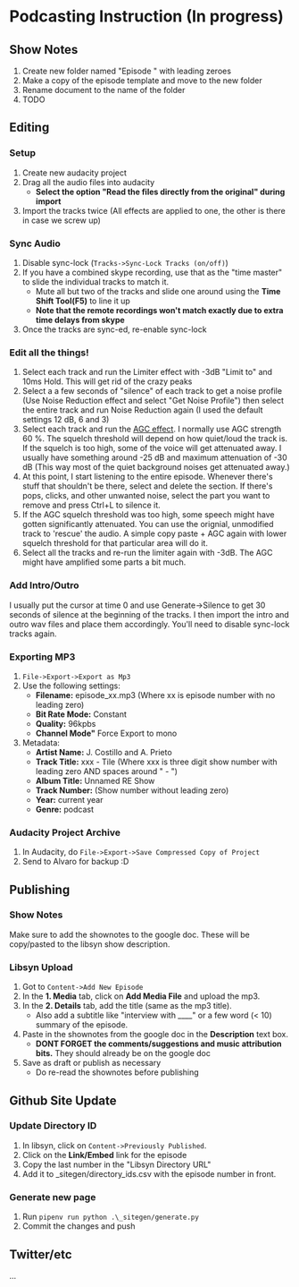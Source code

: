 # Podcasting Instruction (In progress)

## Show Notes
1. Create new folder named "Episode <xxx>" with leading zeroes
1. Make a copy of the episode template and move to the new folder
1. Rename document to the name of the folder
1. TODO

## Editing

### Setup
1. Create new audacity project
1. Drag all the audio files into audacity
    - **Select the option "Read the files directly from the original" during import**
1. Import the tracks twice (All effects are applied to one, the other is there in case we screw up)

### Sync Audio
1. Disable sync-lock (`Tracks->Sync-Lock Tracks (on/off)`)
1. If you have a combined skype recording, use that as the "time master" to slide the individual tracks to match it.
    - Mute all but two of the tracks and slide one around using the **Time Shift Tool(F5)** to line it up 
    - **Note that the remote recordings won't match exactly due to extra time delays from skype**
1. Once the tracks are sync-ed, re-enable sync-lock

### Edit all the things!
1. Select each track and run the Limiter effect with -3dB "Limit to" and 10ms Hold. This will get rid of the crazy peaks
1. Select a a few seconds of "silence" of each track to get a noise profile (Use Noise Reduction effect and select "Get Noise Profile") then select the entire track and run Noise Reduction again (I used the default settings 12 dB, 6 and 3)
1. Select each track and run the [AGC effect](https://forum.audacityteam.org/viewtopic.php?f=42&t=68501). I normally use AGC strength 60 %. The squelch threshold will depend on how quiet/loud the track is. If the squelch is too high, some of the voice will get attenuated away. I usually have something around -25 dB and maximum attenuation of -30 dB (This way most of the quiet background noises get attenuated away.) 
1. At this point, I start listening to the entire episode. Whenever there's stuff that shouldn't be there, select and delete the section. If there's pops, clicks, and other unwanted noise, select the part you want to remove and press Ctrl+L to silence it.
1. If the AGC squelch threshold was too high, some speech might have gotten significantly attenuated. You can use the orignial, unmodified track to 'rescue' the audio. A simple copy paste + AGC again with lower squelch threshold for that particular area will do it.
1. Select all the tracks and re-run the limiter again with -3dB. The AGC might have amplified some parts a bit much.

### Add Intro/Outro
I usually put the cursor at time 0 and use Generate->Silence to get 30 seconds of silence at the beginning of the tracks. I then import the intro and outro wav files and place them accordingly. You'll need to disable sync-lock tracks again. 

### Exporting MP3
1. `File->Export->Export as Mp3`
1. Use the following settings:
    - **Filename:** episode\_xx.mp3 (Where xx is episode number with no leading zero)
    - **Bit Rate Mode:** Constant
    - **Quality:** 96kpbs
    - **Channel Mode"** Force Export to mono
1. Metadata:
    - **Artist Name:** J. Costillo and A. Prieto
    - **Track Title:** xxx - Tile (Where xxx is three digit show number with leading zero AND spaces around " - ")
    - **Album Title:** Unnamed RE Show
    - **Track Number:** (Show number without leading zero)
    - **Year:** current year
    - **Genre:** podcast

### Audacity Project Archive
1. In Audacity, do `File->Export->Save Compressed Copy of Project`
1. Send to Alvaro for backup :D

## Publishing

### Show Notes
Make sure to add the shownotes to the google doc. These will be copy/pasted to the libsyn show description.

### Libsyn Upload
1. Got to `Content->Add New Episode`
1. In the **1. Media** tab, click on **Add Media File** and upload the mp3.
1. In the **2. Details** tab, add the title (same as the mp3 title).
    - Also add a subtitle like "interview with \_\_\_\_" or a few word (< 10) summary of the episode.
1. Paste in the shownotes from the google doc in the **Description** text box.
    - **DONT FORGET the comments/suggestions and music attribution bits.** They should already be on the google doc
1. Save as draft or publish as necessary
    - Do re-read the shownotes before publishing

## Github Site Update
### Update Directory ID
1. In libsyn, click on `Content->Previously Published`.
1. Click on the **Link/Embed** link for the episode
1. Copy the last number in the "Libsyn Directory URL"
1. Add it to \_sitegen/directory\_ids.csv with the episode number in front.

### Generate new page
1. Run `pipenv run python .\_sitegen/generate.py`
1. Commit the changes and push

## Twitter/etc
...
